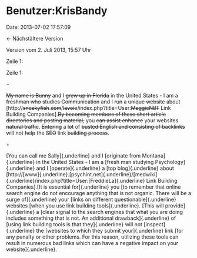 Benutzer:KrisBandy
==================

Date: 2013-07-02 17:57:09

← Nächstältere Version

Version vom 2. Juli 2013, 15:57 Uhr

Zeile 1:

Zeile 1:

−

<div>

~~My name is Bunny~~ and I ~~grew up in Florida~~ in the United States -
I am a ~~freshman who studies Communication~~ and I ~~run~~ a ~~unique
website~~ about
\[http://~~sneakyfish~~.~~com~~/~~lavoie~~/index.php?title=User:~~MaggieNBT~~
Link Building Companies\].~~By becoming members of these short article
directories and posting material,~~ you ~~can assist enhance~~ your
websites ~~natural traffic~~. ~~Entering~~ a ~~lot~~ of ~~busted English
and consisting of backlinks~~ will not ~~help~~ the ~~SEO~~ link
~~building process~~.

</div>

\+

<div>

[You can call me Sally]{.underline} and I [originate from
Montana]{.underline} in the United States - I am a [fresh man studying
Psychology]{.underline} and I [operate]{.underline} a [top
blog]{.underline} about
\[http://[www]{.underline}.[psychint.net]{.underline}/[medwiki]{.underline}/index.php?title=User:[FreddieLa]{.underline}
Link Building Companies\].[It is essential for]{.underline} you [to
remember that online search engine do not encourage anything that is not
organic. There will be a surge of]{.underline} your [links on different
questionable]{.underline} websites [when you use link building
tools]{.underline}. [This will provide]{.underline} a [clear signal to
the search engines that what you are doing includes something that is
not. An additional drawback]{.underline} of [using link building tools
is that they]{.underline} will not [inspect]{.underline} the [websites
to which they submit your]{.underline} link [for any penalty or other
problems. For this reason, utilizing these tools can result in numerous
bad links which can have a negative impact on your website]{.underline}.

</div>
